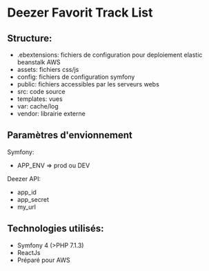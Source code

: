 Deezer Favorit Track List
========================


Structure:
--------------
  * .ebextensions: fichiers de configuration pour deploiement elastic beanstalk AWS
  * assets: fichiers css/js
  * config: fichiers de configuration symfony
  * public: fichiers accessibles par les serveurs webs
  * src: code source
  * templates: vues
  * var: cache/log
  * vendor: librairie externe


Paramètres d'envionnement
--------------

Symfony:
  * APP_ENV => prod ou DEV

Deezer API:
  * app_id
  * app_secret
  * my_url


Technologies utilisés:
--------------
  * Symfony 4 (>PHP 7.1.3)
  * ReactJs
  * Préparé pour AWS
